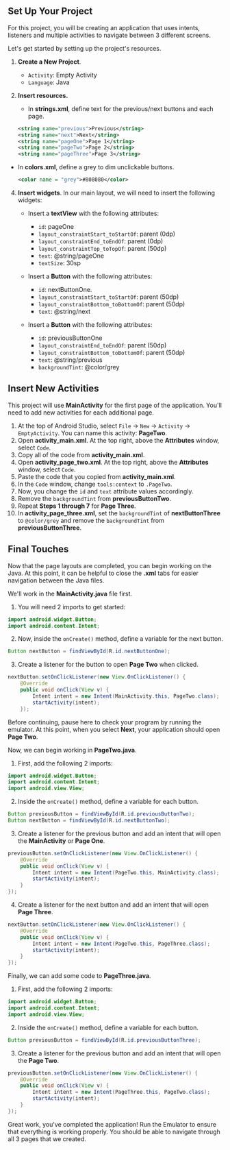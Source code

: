 ## Set Up Your Project
For this project, you will be creating an application that uses intents, listeners and multiple activities to navigate between 3 different screens.

Let's get started by setting up the project's resources. 

1. **Create a New Project**.
    - `Activity`: Empty Activity
    - `Language`: Java

2. **Insert resources.** 
   - In **strings.xml**, define text for the previous/next buttons and each page. 
    
    ``` xml
    <string name="previous">Previous</string>
    <string name="next">Next</string>
    <string name="pageOne">Page 1</string>
    <string name="pageTwo">Page 2</string>
    <string name="pageThree">Page 3</string>
    ```
  - In **colors.xml**, define a grey to dim unclickable buttons. 
    ``` xml
    <color name = "grey">#808080</color>
    ```
    
4. **Insert widgets**.
    In our main layout, we will need to insert the following widgets: 
        
    - Insert a **textView** with the following attributes:
        - `id`: pageOne
        - `layout_constraintStart_toStartOf`: parent (0dp)
        - `layout_constraintEnd_toEndOf`: parent (0dp)
        - `layout_constraintTop_toTopOf`: parent (50dp)
        - `text`: @string/pageOne
        - `textSize`: 30sp
        
    - Insert a **Button** with the following attributes:
        - `id`: nextButtonOne.
        - `layout_constraintStart_toStartOf`: parent (50dp)
        - `layout_constraintBottom_toBottomOf`: parent (50dp)
        - `text`: @string/next
    
    - Insert a **Button** with the following attributes:
        - `id`: previousButtonOne
        - `layout_constraintEnd_toEndOf`: parent (50dp)
        - `layout_constraintBottom_toBottomOf`: parent (50dp)
        - `text`: @string/previous
        - `backgroundTint`: @color/grey

## Insert New Activities
This project will use **MainActivity** for the first page of the application. You'll need to add new activities for each additional page.

1. At the top of Android Studio, select `File` &rarr; `New` &rarr; `Activity` &rarr; `EmptyActivity`. You can name this activity: **PageTwo**.
2. Open **activity_main.xml**. At the top right, above the **Attributes** window, select `Code`. 
3. Copy all of the code from **activity_main.xml**. 
4. Open **activity_page_two.xml**. At the top right, above the **Attributes** window, select `Code`.
5. Paste the code that you copied from **activity_main.xml**.
6. In the `Code` window, change `tools:context` to `.PageTwo`.
7. Now, you change the `id` and `text` attribute values accordingly. 
8. Remove the `backgroundTint` from **previousButtonTwo**.
9. Repeat **Steps 1 through 7** for **Page Three**. 
10. In **activity_page_three.xml**, set the `backgroundTint` of **nextButtonThree** to `@color/grey` and remove the `backgroundTint` from **previousButtonThree**.

## Final Touches

Now that the page layouts are completed, you can begin working on the Java. At this point, it can be helpful to close the **.xml** tabs for easier navigation between the Java files. 

We'll work in the **MainActivity.java** file first. 

1. You will need 2 imports to get started: 

``` java
import android.widget.Button;
import android.content.Intent;
```

2. Now, inside the `onCreate()` method, define a variable for the next button. 

``` java
Button nextButton = findViewById(R.id.nextButtonOne);
```

3. Create a listener for the button to open **Page Two** when clicked.

``` java
nextButton.setOnClickListener(new View.OnClickListener() {
    @Override
    public void onClick(View v) {
        Intent intent = new Intent(MainActivity.this, PageTwo.class);
        startActivity(intent);
    });
```

Before continuing, pause here to check your program by running the emulator. At this point, when you select **Next**, your application should open **Page Two**. 

Now, we can begin working in **PageTwo.java**. 

1. First, add the following 2 imports: 

``` java
import android.widget.Button;
import android.content.Intent;
import android.view.View;
```

2. Inside the `onCreate()` method, define a variable for each button. 

``` java
Button previousButton = findViewById(R.id.previousButtonTwo);
Button nextButton = findViewById(R.id.nextButtonTwo);
```
 
3. Create a listener for the previous button and add an intent that will open the **MainActivity** or **Page One**.

``` java
previousButton.setOnClickListener(new View.OnClickListener() {
    @Override
    public void onClick(View v) {
        Intent intent = new Intent(PageTwo.this, MainActivity.class);
        startActivity(intent);
    }
});
```

4. Create a listener for the next button and add an intent that will open **Page Three**. 

``` java
nextButton.setOnClickListener(new View.OnClickListener() {
    @Override
    public void onClick(View v) {
        Intent intent = new Intent(PageTwo.this, PageThree.class);
        startActivity(intent);
    }
});
```

Finally, we can add some code to **PageThree.java**.
1. First, add the following 2 imports: 

``` java
import android.widget.Button;
import android.content.Intent;
import android.view.View;
```

2. Inside the `onCreate()` method, define a variable for each button. 

``` java
Button previousButton = findViewById(R.id.previousButtonThree);
```
 
3. Create a listener for the previous button and add an intent that will open the **Page Two**.

``` java
previousButton.setOnClickListener(new View.OnClickListener() {
    @Override
    public void onClick(View v) {
        Intent intent = new Intent(PageThree.this, PageTwo.class);
        startActivity(intent);
    }
});
```

Great work, you've completed the application! Run the Emulator to ensure that everything is working properly. You should be able to navigate through all 3 pages that we created. 
